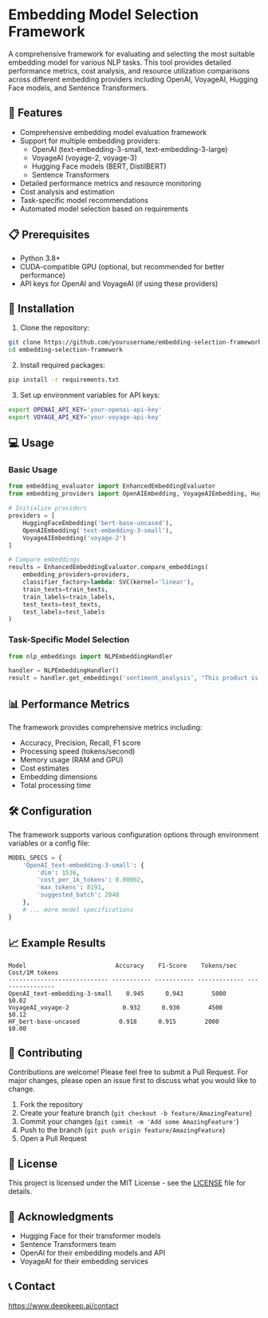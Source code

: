 
# Embedding Model Selection Framework

A comprehensive framework for evaluating and selecting the most suitable embedding model for various NLP tasks. This tool provides detailed performance metrics, cost analysis, and resource utilization comparisons across different embedding providers including OpenAI, VoyageAI, Hugging Face models, and Sentence Transformers.

## 🌟 Features

- Comprehensive embedding model evaluation framework
- Support for multiple embedding providers:
  - OpenAI (text-embedding-3-small, text-embedding-3-large)
  - VoyageAI (voyage-2, voyage-3)
  - Hugging Face models (BERT, DistilBERT)
  - Sentence Transformers
- Detailed performance metrics and resource monitoring
- Cost analysis and estimation
- Task-specific model recommendations
- Automated model selection based on requirements

## 📋 Prerequisites

- Python 3.8+
- CUDA-compatible GPU (optional, but recommended for better performance)
- API keys for OpenAI and VoyageAI (if using these providers)

## 🚀 Installation

1. Clone the repository:
```bash
git clone https://github.com/yourusername/embedding-selection-framework.git
cd embedding-selection-framework
```

2. Install required packages:
```bash
pip install -r requirements.txt
```

3. Set up environment variables for API keys:
```bash
export OPENAI_API_KEY='your-openai-api-key'
export VOYAGE_API_KEY='your-voyage-api-key'
```

## 💻 Usage

### Basic Usage

```python
from embedding_evaluator import EnhancedEmbeddingEvaluator
from embedding_providers import OpenAIEmbedding, VoyageAIEmbedding, HuggingFaceEmbedding

# Initialize providers
providers = [
    HuggingFaceEmbedding('bert-base-uncased'),
    OpenAIEmbedding('text-embedding-3-small'),
    VoyageAIEmbedding('voyage-2')
]

# Compare embeddings
results = EnhancedEmbeddingEvaluator.compare_embeddings(
    embedding_providers=providers,
    classifier_factory=lambda: SVC(kernel='linear'),
    train_texts=train_texts,
    train_labels=train_labels,
    test_texts=test_texts,
    test_labels=test_labels
)
```

### Task-Specific Model Selection

```python
from nlp_embeddings import NLPEmbeddingHandler

handler = NLPEmbeddingHandler()
result = handler.get_embeddings('sentiment_analysis', "This product is amazing!")
```

## 📊 Performance Metrics

The framework provides comprehensive metrics including:
- Accuracy, Precision, Recall, F1 score
- Processing speed (tokens/second)
- Memory usage (RAM and GPU)
- Cost estimates
- Embedding dimensions
- Total processing time

## 🛠️ Configuration

The framework supports various configuration options through environment variables or a config file:

```python
MODEL_SPECS = {
    'OpenAI_text-embedding-3-small': {
        'dim': 1536,
        'cost_per_1k_tokens': 0.00002,
        'max_tokens': 8191,
        'suggested_batch': 2048
    },
    # ... more model specifications
}
```

## 📈 Example Results

```
Model                         Accuracy    F1-Score    Tokens/sec    Cost/1M tokens
---------------------------- ----------- ----------- ------------- ----------------
OpenAI_text-embedding-3-small    0.945      0.943        5000         $0.02
VoyageAI_voyage-2               0.932      0.930        4500         $0.12
HF_bert-base-uncased           0.918      0.915        2000         $0.00
```

## 🤝 Contributing

Contributions are welcome! Please feel free to submit a Pull Request. For major changes, please open an issue first to discuss what you would like to change.

1. Fork the repository
2. Create your feature branch (`git checkout -b feature/AmazingFeature`)
3. Commit your changes (`git commit -m 'Add some AmazingFeature'`)
4. Push to the branch (`git push origin feature/AmazingFeature`)
5. Open a Pull Request

## 📝 License

This project is licensed under the MIT License - see the [LICENSE](LICENSE) file for details.

## 🙏 Acknowledgments

- Hugging Face for their transformer models
- Sentence Transformers team
- OpenAI for their embedding models and API
- VoyageAI for their embedding services

## 📞 Contact

https://www.deepkeep.ai/contact
